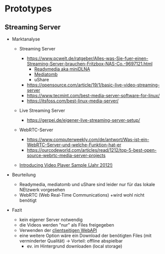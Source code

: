 # Prototypes

## Streaming Server

- Marktanalyse
  - Streaming Server
    - https://www.pcwelt.de/ratgeber/Alles-was-Sie-fuer-einen-Streaming-Server-brauchen-Fritzbox-NAS-Co.-9697121.html
      - [Readymedia aka miniDLNA](https://www.pcwelt.de/ratgeber/Special-Linux-Handlicher-DLNA-Server-9591951.html)
      - [Mediatomb]()
      - uShare
    - https://opensource.com/article/19/1/basic-live-video-streaming-server
    - https://www.tecmint.com/best-media-server-software-for-linux/
    - https://itsfoss.com/best-linux-media-server/
    
  - Live Streaming Server
    - https://gerpei.de/eigener-live-streaming-server-setup/
  
  - WebRTC-Server
    - https://www.computerweekly.com/de/antwort/Was-ist-ein-WebRTC-Server-und-welche-Funktion-hat-er
    - https://ourcodeworld.com/articles/read/1212/top-5-best-open-source-webrtc-media-server-projects
  
  - [Introducing Video Player Sample (Jahr 2012!)](https://developers.google.com/web/updates/2012/01/Introducing-Video-Player-Sample)

- Beurteilung
  - Readymedia, mediatomb und uShare sind leider nur für das lokale NEtzwerk vorgesehen
  - WebRTC (Web Real-Time Communications)  +wird wohl nicht benötigt
  
- Fazit
  - kein eigener Server notwendig
  - die Videos werden "nur" als Files freigegeben  
  - Verwenden der [clientseitigen WebAPI](https://developer.mozilla.org/en-US/docs/Learn/JavaScript/Client-side_web_APIs/Video_and_audio_APIs)
  - eine weitere Option wäre ein Download der benötigten Files (mit verminderter Qualität) -> Vorteil: offline abspielbar
    - ev. im Hintergrund downloaden (local storage)
  














    